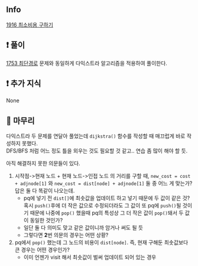 ## Info

<a href="https://www.acmicpc.net/problem/1916" rel="nofollow">1916 최소비용 구하기</a>

## ❗ 풀이
<a href="https://www.acmicpc.net/problem/1753" rel="nofollow">1753 최단경로</a> 문제와 동일하게 다익스트라 알고리즘을 적용하여 풀이한다.

## ❗ 추가 지식
None

## 🙂 마무리
다익스트라 두 문제를 연달아 풀었는데 `dijkstra()` 함수를 작성할 때 매끄럽게 바로 작성하지 못했다.  
DFS/BFS 처럼 어느 정도 틀을 외우는 것도 필요할 것 같고.. 연습 좀 많이 해야 할 듯.  
  
아직 해결하지 못한 의문들이 있다.  
1. 시작점->현재 노드 + 현재 노드->인접 노드 의 거리를 구할 때, `new_cost = cost + adjnode[1]` 와 `new_cost = dist[node] + adjnode[1]` 둘 중 어느 게 맞는가? 답은 둘 다 똑같이 나오는데.
   - pq에 넣기 전 `dist[]`에 최솟값을 업데이트 하고 넣기 때문에 두 값이 같은 것? 혹시 `push()`후에 더 작은 값으로 수정되더라도 그 값이 또 pq에 `push()`될 것이기 때문에 나중에 `pop()` 했을때 pq의 특성상 그 더 작은 값이 `pop()`돼서 두 값이 동일한 것인가?
   - 일단 둘 다 의미도 맞고 같은 값이니까 암거나 써도 될 듯
   - 그렇다면 **2**번 의문의 경우는 어떤 상황?
2. pq에서 `pop()` 했는데 그 노드의 비용이 `dist[node]`. 즉, 현재 구해둔 최솟값보다 큰 경우는 어떤 경우인가?
   - 이미 언젠가 visit 해서 최솟값이 벌써 업데이트 되어 있는 경우